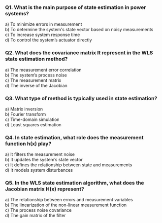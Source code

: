 ### Q1. What is the main purpose of state estimation in power systems?

a) To minimize errors in measurement  
b) To determine the system's state vector based on noisy measurements  
c) To increase system response time  
d) To control the system’s actuator directly  

### Q2. What does the covariance matrix R represent in the WLS state estimation method?

a) The measurement error correlation  
b) The system’s process noise  
c) The measurement matrix  
d) The inverse of the Jacobian  

### Q3. What type of method is typically used in state estimation?

a) Matrix inversion  
b) Fourier transform  
c) Time-domain simulation  
d) Least squares estimation  

### Q4. In state estimation, what role does the measurement function h(x) play?

a) It filters the measurement noise  
b) It updates the system’s state vector  
c) It defines the relationship between state and measurements  
d) It models system disturbances  

### Q5. In the WLS state estimation algorithm, what does the Jacobian matrix H(x) represent?

a) The relationship between errors and measurement variables  
b) The linearization of the non-linear measurement function  
c) The process noise covariance  
d) The gain matrix of the filter  
